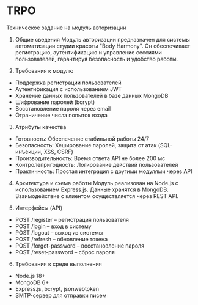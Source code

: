 # TRPO

Техническое задание на модуль авторизации

  1. Общие сведения Модуль авторизации предназначен для системы автоматизации студии красоты "Body Harmony". Он обеспечивает регистрацию, аутентификацию и управление сессиями пользователей, гарантируя безопасность и удобство работы.

2. Требования к модулю
- Поддержка регистрации пользователей
- Аутентификация с использованием JWT
- Хранение данных пользователей в базе данных MongoDB
- Шифрование паролей (bcrypt)
- Восстановление пароля через email
- Ограничение числа попыток входа

3. Атрибуты качества
- Готовность: Обеспечение стабильной работы 24/7
- Безопасность: Хеширование паролей, защита от атак (SQL-инъекции, XSS, CSRF)
- Производительность: Время ответа API не более 200 мс
- Контролепригодность: Логирование действий пользователей
- Практичность: Простая интеграция с другими модулями через API

4. Архитектура и схема работы Модуль реализован на Node.js с использованием Express.js. Данные хранятся в MongoDB. Взаимодействие с клиентом осуществляется через REST API.

5. Интерфейсы (API)
- POST /register – регистрация пользователя
- POST /login – вход в систему
- POST /logout – выход из системы
- POST /refresh – обновление токена
- POST /forgot-password – восстановление пароля
- POST /reset-password – сброс пароля

6. Требования к среде выполнения
- Node.js 18+
- MongoDB 6+
- Express.js, bcrypt, jsonwebtoken
- SMTP-сервер для отправки писем

